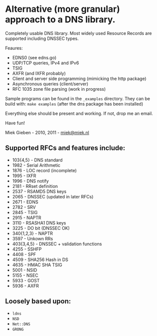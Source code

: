 # Alternative (more granular) approach to a DNS library.

Completely usable DNS library. Most widely used Resource Records are
supported including DNSSEC types.

Feaures:

* EDNS0 (see edns.go)
* UDP/TCP queries, IPv4 and IPv6
* TSIG
* AXFR (and IXFR probably)
* Client and server side programming (mimicking the http package)
* Asynchronous queries (client/server)
* RFC 1035 zone file parsing (work in progress)

Sample programs can be found in the `_examples` directory. They can 
be build with: `make examples` (after the dns package has been installed)

Everything else should be present and working. If not, drop me an email.

Have fun!

Miek Gieben  -  2010, 2011 - miek@miek.nl

## Supported RFCs and features include:

* 103{4,5}  - DNS standard
* 1982 - Serial Arithmetic
* 1876 - LOC record (incomplete)
* 1995 - IXFR
* 1996 - DNS notify
* 2181 - RRset definition
* 2537 - RSAMD5 DNS keys
* 2065 - DNSSEC (updated in later RFCs)
* 2671 - EDNS
* 2782 - SRV
* 2845 - TSIG
* 2915 - NAPTR
* 3110 - RSASHA1 DNS keys
* 3225 - DO bit (DNSSEC OK)
* 340{1,2,3} - NAPTR
* 3597 - Unkown RRs
* 403{3,4,5} - DNSSEC + validation functions
* 4255 - SSHFP
* 4408 - SPF
* 4509 - SHA256 Hash in DS
* 4635 - HMAC SHA TSIG
* 5001 - NSID 
* 5155 - NSEC
* 5933 - GOST
* 5936 - AXFR

## Loosely based upon:

* `ldns`
* `NSD`
* `Net::DNS`
* `GRONG`
